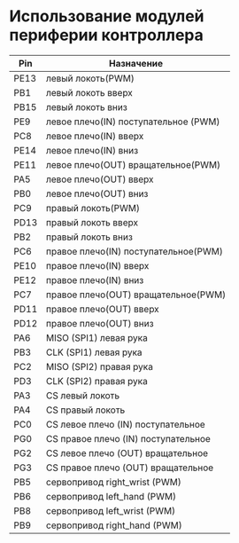 
# Использование модулей периферии контроллера


| Pin   | Назначение                           |
|-------|--------------------------------------|
| PE13  | левый локоть(PWM)                    |
| PB1   | левый локоть вверх                   |
| PB15  | левый локоть вниз                    |
| PE9   | левое плечо(IN) поступательное (PWM) |
| PC8   | левое плечо(IN) вверх                |
| PE14  | левое плечо(IN) вниз                 |
| PE11  | левое плечо(OUT) вращательное(PWM)   |
| PA5   | левое плечо(OUT) вверх               |
| PB0   | левое плечо(OUT) вниз                |
| PC9   | правый локоть(PWM)                   |
| PD13  | правый локоть вверх                  |
| PB2   | правый локоть вниз                   |
| PC6   | правое плечо(IN) поступательное(PWM) |
| PE10  | правое плечо(IN) вверх               |
| PE12  | правое плечо(IN) вниз                |
| PC7   | правое плечо(OUT) вращательное(PWM)  |
| PD11  | правое плечо(OUT) вверх              |
| PD12  | правое плечо(OUT) вниз               |
| PA6   | MISO (SPI1) левая рука               |
| PB3   | CLK (SPI1) левая рука                |
| PC2   | MISO (SPI2) правая рука              |
| PD3   | CLK (SPI2) правая рука               |
| PA3   | CS левый локоть                      |
| PA4   | CS правый локоть                     |
| PC0   | CS левое плечо (IN) поступательное   |
| PG0   | CS правое плечо (IN) поступательное  |
| PG2   | CS левое плечо (OUT) вращательное    |
| PG3   | CS правое плечо (OUT) вращательное   |
| PB5   | сервопривод right_wrist (PWM)        |
| PB6   | сервопривод left_hand (PWM)          |
| PB8   | сервопривод left_wrist (PWM)         |
| PB9   | сервопривод right_hand (PWM)         |